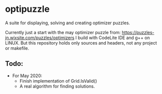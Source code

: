 # optipuzzle
A suite for displaying, solving and creating optimizer puzzles.

Currently just a start with the may optimizer puzzle from: https://puzzles-jn.wixsite.com/puzzles/optimizers
I build with CodeLite IDE and g++ on LINUX. But this repository holds only sources and headers, not any project or makefile.

## Todo:
* For May 2020:
  * Finish implementation of Grid.IsValid()  
  * A real algorithm for finding solutions.

